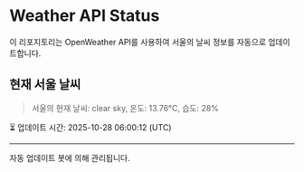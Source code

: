 
# Weather API Status

이 리포지토리는 OpenWeather API를 사용하여 서울의 날씨 정보를 자동으로 업데이트합니다.

## 현재 서울 날씨
> 서울의 현재 날씨: clear sky, 온도: 13.76°C, 습도: 28%

⏳ 업데이트 시간: 2025-10-28 06:00:12 (UTC)

---
자동 업데이트 봇에 의해 관리됩니다.
